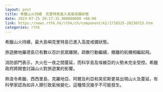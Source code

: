 ```yaml
---
layout: post
title: 希臘山火持續　克里特島進入高度戒備狀態
date: 2023-07-25 20:17:32.000000000 +08:00
link: https://news.rthk.hk/rthk/ch/component/k2/1710525-20230725.htm
categories: rthk
---
```


希臘山火持續，最大島嶼克里特島已進入高度戒備狀態。

旅遊勝地羅德島已有數以百計民眾離開，疏散行動繼續，撤離的航機相繼起飛。

消防部門表示，大火在一夜之間蔓延，而科孚島及埃維亞的火勢未完全受控。希臘政府將開會討論山火對旅遊業的影響。

熱浪令希臘、西西里島、克羅地亞、阿爾及利亞和突尼斯更易出現山火及蔓延，有科學家認為如非人類引致氣候變化，這種情況幾乎不可能發生。
